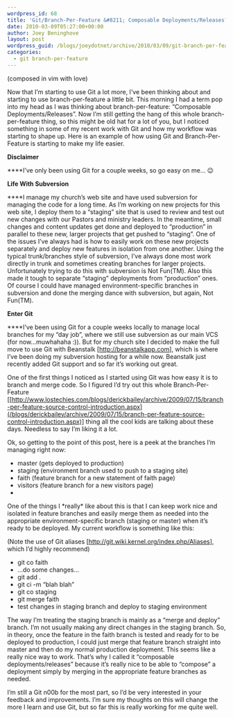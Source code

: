 ```yaml
---
wordpress_id: 68
title: 'Git/Branch-Per-Feature &#8211; Composable Deployments/Releases?'
date: 2010-03-09T05:27:00+00:00
author: Joey Beninghove
layout: post
wordpress_guid: /blogs/joeydotnet/archive/2010/03/09/git-branch-per-feature-composable-deployments-releases.aspx
categories:
  - git branch-per-feature
---
```

(composed in vim with love)

Now that I&rsquo;m starting to use Git a lot more, I&rsquo;ve been thinking about and starting to use branch-per-feature a little bit. This morning I had a term pop into my head as I was thinking about branch-per-feature: &ldquo;Composable Deployments/Releases&rdquo;. Now I&rsquo;m still getting the hang of this whole branch-per-feature thing, so this might be old hat for a lot of you, but I noticed something in some of my recent work with Git and how my workflow was starting to shape up. Here is an example of how using Git and Branch-Per-Feature is starting to make my life easier. 

**Disclaimer**

****I&rsquo;ve only been using Git for a couple weeks, so go easy on me&#8230; 😉 

**Life With Subversion**

****I manage my church&rsquo;s web site and have used subversion for managing the code for a long time. As I&rsquo;m working on new projects for this web site, I deploy them to a &ldquo;staging&rdquo; site that is used to review and test out new changes with our Pastors and ministry leaders. In the meantime, small changes and content updates get done and deployed to &ldquo;production&rdquo; in parallel to these new, larger projects that get pushed to &ldquo;staging&rdquo;. One of the issues I&rsquo;ve always had is how to easily work on these new projects separately and deploy new features in isolation from one another. Using the typical trunk/branches style of subversion, I&rsquo;ve always done most work directly in trunk and sometimes creating branches for larger projects. Unfortunately trying to do this with subversion is Not Fun(TM). Also this made it tough to separate &ldquo;staging&rdquo; deployments from &ldquo;production&rdquo; ones. Of course I could have managed environment-specific branches in subversion and done the merging dance with subversion, but again, Not Fun(TM). 

**Enter Git**

****I&rsquo;ve been using Git for a couple weeks locally to manage local branches for my &ldquo;day job&rdquo;, where we still use subversion as our main VCS (for now&#8230;muwhahaha :)). But for my church site I decided to make the full move to use Git with Beanstalk [<http://beanstalkapp.com>], which is where I&rsquo;ve been doing my subversion hosting for a while now. Beanstalk just recently added Git support and so far it&rsquo;s working out great.
  
One of the first things I noticed as I started using Git was how easy it is to branch and merge code. So I figured I&rsquo;d try out this whole Branch-Per-Feature [[http://www.lostechies.com/blogs/derickbailey/archive/2009/07/15/branch-per-feature-source-control-introduction.aspx](/blogs/derickbailey/archive/2009/07/15/branch-per-feature-source-control-introduction.aspx)] thing all the cool kids are talking about these days. Needless to say I&rsquo;m liking it a lot. 

Ok, so getting to the point of this post, here is a peek at the branches I&rsquo;m managing right now: 

  * master (gets deployed to production)
  * staging (environment branch used to push to a staging site)
  * faith (feature branch for a new statement of faith page)
  * visitors (feature branch for a new visitors page)
  * <insert other temporary branches here for one-off changes that get merged into master and deployed>

One of the things I \*really\* like about this is that I can keep work nice and isolated in feature branches and easily merge them as needed into the appropriate environment-specific branch (staging or master) when it&rsquo;s ready to be deployed. My current workflow is something like this: 

(Note the use of Git aliases [<http://git.wiki.kernel.org/index.php/Aliases>], which I&rsquo;d highly recommend) 

  * git co faith
  * &#8230;do some changes&#8230;
  * git add .
  * git ci -m &ldquo;blah blah&rdquo;
  * git co staging
  * git merge faith
  * test changes in staging branch and deploy to staging environment

The way I&rsquo;m treating the staging branch is mainly as a &ldquo;merge and deploy&rdquo; branch. I&rsquo;m not usually making any direct changes in the staging branch. So, in theory, once the feature in the faith branch is tested and ready for to be deployed to production, I could just merge that feature branch straight into master and then do my normal production deployment. This seems like a really nice way to work. That&rsquo;s why I called it &ldquo;composable deployments/releases&rdquo; because it&rsquo;s really nice to be able to &ldquo;compose&rdquo; a deployment simply by merging in the appropriate feature branches as needed. 

I&rsquo;m still a Git n00b for the most part, so I&rsquo;d be very interested in your feedback and improvements. I&rsquo;m sure my thoughts on this will change the more I learn and use Git, but so far this is really working for me quite well.
